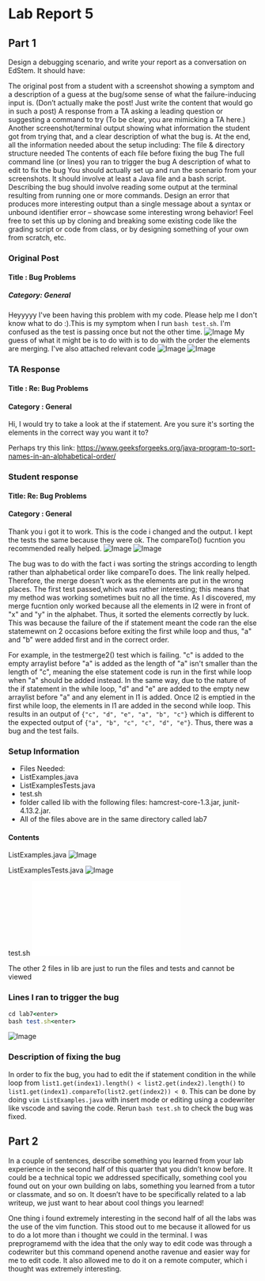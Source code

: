 # Lab Report 5
 
## Part 1

Design a debugging scenario, and write your report as a conversation on EdStem. It should have:

The original post from a student with a screenshot showing a symptom and a description of a guess at the bug/some sense of what the failure-inducing input is. 
(Don’t actually make the post! Just write the content that would go in such a post)
A response from a TA asking a leading question or suggesting a command to try (To be clear, you are mimicking a TA here.)
Another screenshot/terminal output showing what information the student got from trying that, and a clear description of what the bug is.
At the end, all the information needed about the setup including:
The file & directory structure needed
The contents of each file before fixing the bug
The full command line (or lines) you ran to trigger the bug
A description of what to edit to fix the bug
You should actually set up and run the scenario from your screenshots. It should involve at least a Java file and a bash script. 
Describing the bug should involve reading some output at the terminal resulting from running one or more commands. 
Design an error that produces more interesting output than a single message about a syntax or unbound identifier error – showcase some interesting wrong behavior! 
Feel free to set this up by cloning and breaking some existing code like the grading script or code from class, or by designing something of your own from scratch, etc.

### Original Post

#### Title : Bug Problems
##### Category: General 
Heyyyyy I've been having this problem with my code. Please help me I don't know what to do :).This is my symptom when I run ```bash test.sh```. I'm confused as the test is passing once but not the other time. 
![Image](actualsymptom)
My guess of what it might be is to do with is to do with the order the elements are merging. I've also attached relevant code
![Image](initialtest)
![Image](initialcode)

### TA Response

#### Title : Re: Bug Problems 
#### Category : General
Hi, I would try to take a look at the if statement. Are you sure it's sorting the elements in the correct way you want it to? 

Perhaps try this link:
https://www.geeksforgeeks.org/java-program-to-sort-names-in-an-alphabetical-order/

### Student response

#### Title: Re: Bug Problems 
#### Category : General
Thank you i got it to work. This is the code i changed and the output. I kept the tests the same because they were ok. The compareTo() fucntion you recommended really helped. 
![Image](codechange)
![Image](testfinished)

The bug was to do with the fact i was sorting the strings according to length rather than alphabetical order like compareTo does. The link really helped. Therefore, the merge doesn't work as the elements are put in the wrong places. The first test passed,which was rather interesting; this means that my method was working sometimes buit no all the time. As I discovered, my merge fucntion only worked because all the elements in l2 were in front of "x" and "y" in the alphabet. Thus, it sorted the elements correctly by luck. This was because the failure of the if statement meant the code ran the else statemewnt on 2 occasions before exiting the first while loop and thus, "a" and "b" were added first and in the correct order.

For example, in the testmerge2() test which is failing. "c" is added to the empty arraylist before "a" is added as the length of "a" isn't smaller than the length of "c", meaning the else statement code is run in the first while loop when "a" should be added instead. In the same way, due to the nature of the if statement in the while loop, "d" and "e" are added to the empty new arraylist before "a" and any element in l1 is added. Once l2 is emptied in the first while loop, the elements in l1 are added in the second while loop. This results in an output of ```{"c", "d", "e", "a", "b", "c"}``` which is different to the expected output of ```{"a", "b", "c", "c", "d", "e"}```. Thus, there was a bug and the test fails.


### Setup Information 
- Files Needed:
- ListExamples.java
- ListExamplesTests.java
- test.sh
- folder called lib with the following files: hamcrest-core-1.3.jar, junit-4.13.2.jar.
- All of the files above are in the same directory called lab7 

#### Contents
ListExamples.java
![Image](code)

ListExamplesTests.java
![Image](Tests)

test.sh
![Image](test.sh)

The other 2 files in lib are just to run the files and tests and cannot be viewed 

### Lines I ran to trigger the bug 
```ruby
cd lab7<enter>
bash test.sh<enter>
```
![Image](actualsymptom)

### Description of fixing the bug

In order to fix the bug, you had to edit the if statement condition in the while loop from ```list1.get(index1).length() < list2.get(index2).length()``` to ```list1.get(index1).compareTo(list2.get(index2)) < 0```. This can be done by doing ```vim ListExamples.java``` with insert mode or editing using a codewriter like vscode and saving the code. Rerun ```bash test.sh``` to check the bug was fixed. 

## Part 2
In a couple of sentences, describe something you learned from your lab experience in the second half of this quarter that you didn’t know before. It could be a technical topic we addressed specifically, something cool you found out on your own building on labs, something you learned from a tutor or classmate, and so on. It doesn’t have to be specifically related to a lab writeup, we just want to hear about cool things you learned!

One thing i found extremely interesting in the second half of all the labs was the use of the vim function. This stood out to me because it allowed for us to do a lot more than i thought we could in the terminal. I was preprogramemd with the idea that the only way to edit code was through a codewriter but this command openend anothe ravenue and easier way for me to edit code. It also allowed me to do it on a remote computer, which i thought was extremely interesting.



















